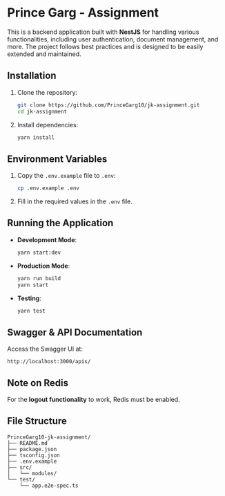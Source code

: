 
# Prince Garg - Assignment

This is a backend application built with **NestJS** for handling various functionalities, including user authentication, document management, and more. The project follows best practices and is designed to be easily extended and maintained.

## Installation

1. Clone the repository:
   ```bash
   git clone https://github.com/PrinceGarg10/jk-assignment.git
   cd jk-assignment
   ```

2. Install dependencies:
   ```bash
   yarn install
   ```

## Environment Variables

1. Copy the `.env.example` file to `.env`:
   ```bash
   cp .env.example .env
   ```

2. Fill in the required values in the `.env` file.

## Running the Application

- **Development Mode**:
  ```bash
  yarn start:dev
  ```

- **Production Mode**:
  ```bash
  yarn run build
  yarn start
  ```

- **Testing**:
  ```bash
  yarn test
  ```

## Swagger & API Documentation

Access the Swagger UI at:
```plaintext
http://localhost:3000/apis/
```

## Note on Redis

For the **logout functionality** to work, Redis must be enabled.

## File Structure

```plaintext
PrinceGarg10-jk-assignment/
├── README.md
├── package.json
├── tsconfig.json
├── .env.example
├── src/
│   └── modules/
└── test/
    └── app.e2e-spec.ts
```
